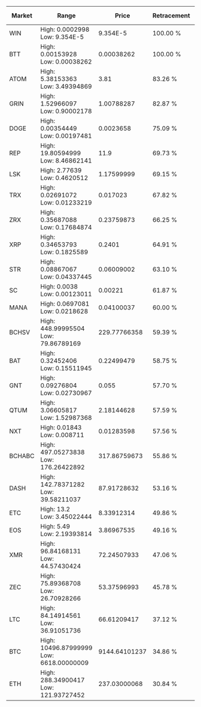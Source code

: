 | Market | Range | Price| Retracement | Doubles to 50% |
| --- | --- | --- | --- | --- |
| WIN | High: 0.0002998<br />Low: 9.354E-5 | 9.354E-5 | 100.00 % | 2.10 |
| BTT | High: 0.00153928<br />Low: 0.00038262 | 0.00038262 | 100.00 % | 2.51 |
| ATOM | High: 5.38153363<br />Low: 3.49394869 | 3.81 | 83.26 % | 1.16 |
| GRIN | High: 1.52966097<br />Low: 0.90002178 | 1.00788287 | 82.87 % | 1.21 |
| DOGE | High: 0.00354449<br />Low: 0.00197481 | 0.0023658 | 75.09 % | 1.17 |
| REP | High: 19.80594999<br />Low: 8.46862141 | 11.9 | 69.73 % | 1.19 |
| LSK | High: 2.77639<br />Low: 0.4620512 | 1.17599999 | 69.15 % | 1.38 |
| TRX | High: 0.02691072<br />Low: 0.01233219 | 0.017023 | 67.82 % | 1.15 |
| ZRX | High: 0.35687088<br />Low: 0.17684874 | 0.23759873 | 66.25 % | 1.12 |
| XRP | High: 0.34653793<br />Low: 0.1825589 | 0.2401 | 64.91 % | 1.10 |
| STR | High: 0.08867067<br />Low: 0.04337445 | 0.06009002 | 63.10 % | 1.10 |
| SC | High: 0.0038<br />Low: 0.00123011 | 0.00221 | 61.87 % | 1.14 |
| MANA | High: 0.0697081<br />Low: 0.0218628 | 0.04100037 | 60.00 % | 1.12 |
| BCHSV | High: 448.99995504<br />Low: 79.86789169 | 229.77766358 | 59.39 % | 1.15 |
| BAT | High: 0.32452406<br />Low: 0.15511945 | 0.22499479 | 58.75 % | 1.07 |
| GNT | High: 0.09276804<br />Low: 0.02730967 | 0.055 | 57.70 % | 1.09 |
| QTUM | High: 3.06605817<br />Low: 1.52987368 | 2.18144628 | 57.59 % | 1.05 |
| NXT | High: 0.01843<br />Low: 0.008711 | 0.01283598 | 57.56 % | 1.06 |
| BCHABC | High: 497.05273838<br />Low: 176.26422892 | 317.86759673 | 55.86 % | 1.06 |
| DASH | High: 142.78371282<br />Low: 39.58211037 | 87.91728632 | 53.16 % | 1.04 |
| ETC | High: 13.2<br />Low: 3.45022444 | 8.33912314 | 49.86 % | 0.00 |
| EOS | High: 5.49<br />Low: 2.19393814 | 3.86967535 | 49.16 % | 0.00 |
| XMR | High: 96.84168131<br />Low: 44.57430424 | 72.24507933 | 47.06 % | 0.00 |
| ZEC | High: 75.89368708<br />Low: 26.70928266 | 53.37596993 | 45.78 % | 0.00 |
| LTC | High: 84.14914561<br />Low: 36.91051736 | 66.61209417 | 37.12 % | 0.00 |
| BTC | High: 10496.87999999<br />Low: 6618.00000009 | 9144.64101237 | 34.86 % | 0.00 |
| ETH | High: 288.34900417<br />Low: 121.93727452 | 237.03000068 | 30.84 % | 0.00 |
